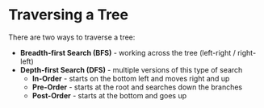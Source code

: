 # Traversing a Tree
There are two ways to traverse a tree:

- **Breadth-first Search (BFS)** - working across the tree (left-right / right-left)
- **Depth-first Search (DFS)** - multiple versions of this type of search
    - **In-Order** - starts on the bottom left and moves right and up
    - **Pre-Order** - starts at the root and searches down the branches
    - **Post-Order** - starts at the bottom and goes up
